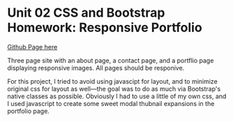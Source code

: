 # Unit 02 CSS and Bootstrap Homework: Responsive Portfolio
[Github Page here](https://b-dionysus.github.io/homework2-portfolio/index.html)

Three page site with an about page, a contact page, and a portflio page displaying responsive images. All pages should be responive.

For this project, I tried to avoid using javascipt for layout, and to minimize original css for layout as well—the goal was to do as much via Bootstrap's native classes as possible. Obviously I had to use a little of my own css, and I used javascript to create some sweet modal thubnail expansions in the portfolio page.
